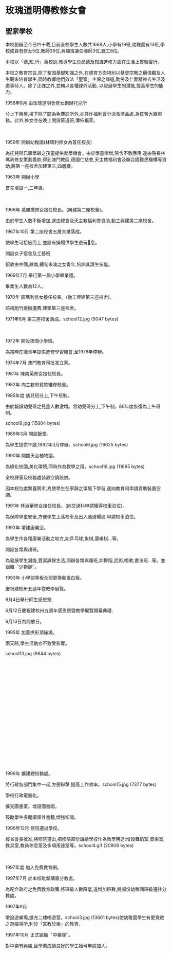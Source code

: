 玫瑰道明傳教修女會
=========
聖家學校
-------
本校創辦至今已四十載,目前全校學生人數共1668人,小學有19班,幼稚園有13班,學校成員有修女5位,教師39位,興趣班兼任導師3位,職工8位。

本校以「德,知,行」為校訓,教導學生於品德及知識進修方面在生活上貫徹實行。

本校之教育宗旨,除了鞏固基礎知識之外,在德育方面特別以基督宗教之價值觀及人生觀來培育學生,同時教導他們效法「聖家」主保之謙遜,勤勞及仁愛精神去生活及處事待人。除了正課之外,並輔以各種課外活動, 以發展學生的潛能,提高學生的能力。

1958年8月
由玫瑰道明會修女創辦托兒所

分上下兩層,樓下除了闢為免費診所外,亦兼作福利會分派救濟品處,為貧苦大眾服務。此外,修女並在晚上開設慕道班,傳佈福音。

　

1959年
開辦幼稚園(林瑪利修女為首任校長)

為托兒所已屆學齡之孩童提供就學機會。由於學童漸增,院舍不敷應用,遂由院長林瑪利修女策劃籌款,得到澳門教區,德國仁慈會,天主教福利會及聯合國難民機構等資助,將第一座校舍加建第三,四層樓。

1963年
開辦小學

首先增設一,二年級。

　

1966年
莫羅撒修女接任校長。(興建第二座校舍)。

由於學生人數不斷增加,遂由總會及天主教福利會資助,動工興建第二座校舍。

1967年10月
第二座校舍五層大樓落成。 

使學生可拾級而上,並設有操場供學生遊玩息。

開設女子宿舍及工藝班

招收由中國,越南,緬甸來澳之女青年,培訓其謀生技能。

1969年7月
舉行第一屆小學畢業禮。

畢業生人數為12人。

1970年
區瑪利修女接任校長。(動工興建第三座挍舍)。

賠補炮竹廠搬遷費,建築第三座校舍。

1971年6月
第三座校舍落成。school12.jpg (9047 bytes)

　

1972年
開設夜間小學班。

為當時在職青年提供進修學習機會,至1976年停辦。

1974年7月
澳門教育司批准立案。

1981年
陳南英修女接任校長。

1982年
向主教府貸款維修校舍。

1985年度
幼兒班分上,下午班制。

由於報讀幼兒班之兒童人數激增。將幼兒班分上,下午制。86年度恢復為上午班制。

school9.jpg (15804 bytes)

1989年3月
開設飯堂。

為學生提供午膳,1992年3月停辦。school6.jpg (16625 bytes)

1990年
開闢天台植物園。

為綠化校園,美化環境,同時作為教學之用。school16.jpg (11695 bytes)

全校課室及校務處裝置空調設備。

因本校位處繁囂鬧市,為使學生在寧靜之環境下學習,遂向教育司申請資助裝置空調。

1991年
林淑華修女接任校長。(向交通科申請獲得校車泊位)。

為保障學童安全,方便學生上落校車及出入通道暢通,申請校車泊位。

1992年
增建康樂室。

為學生作各種康樂活動之地方,如乒乓球,象棋,康樂棋...等。

開設各類興趣班。

為發展學生潛能,豐富課餘生活,開辦各類興趣班,如舞蹈,武術,唱歌,書法班...等。並組織〝少獅隊〞。

1993年
小學部黑板全部更換裝置白板。

慶祝建校卅五週年暨教學展覽。

6月4日舉行師生感恩祭,

6月12日慶祝建校卅五週年感恩祭暨教學展覽開幕典禮,

6月13日為開放日。

1995年
加蓋拱形頂操場。

兩天時,學生活動亦不致受影響。

school13.jpg (9644 bytes)

　

　

　

　

　

　

　

　

　

　

1996年
擴建總校務處。

將行政各部門集中一起,方便聯擊,提高工作效率。school15.jpg (7377 bytes)

學校行政電腦化。

擴充圖書室。增設圖書閣。

鼓勵學生多閱讀課外書籍,增強知識。

1996年12月 修院遷出學校。

經省會長批准,將修院遷出,把修院部份讓給學校作為教學用途:增設舞蹈室,音樂室,教具室,教員休息室及多項用途室等。school4.gif (20908 bytes)

　

1997年度
加入免費教育網。

1997年7月 於本校毗鄰購置分教處。

為配合政府之免費教育政策,將班級人數降低,遂增加班數,將部份幼稚園班級遷往分教處。

1997年9月

增設遊樂場,擴充二樓唱遊室。school3.jpg (13601 bytes)使幼稚園學生有更寬敞之遊戲場所,利於「寓教於樂」的教育。

1997年10月 正式組織〝中樂隊〞。

對中樂有興趣,且學業成績良好的學生始可申請加入。
